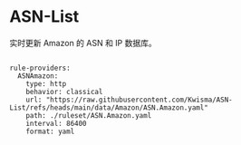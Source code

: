 
# ASN-List

实时更新 Amazon 的 ASN 和 IP 数据库。

<pre><code class="language-javascript">
rule-providers:
  ASNAmazon:
    type: http
    behavior: classical
    url: "https://raw.githubusercontent.com/Kwisma/ASN-List/refs/heads/main/data/Amazon/ASN.Amazon.yaml"
    path: ./ruleset/ASN.Amazon.yaml
    interval: 86400
    format: yaml
</code></pre>